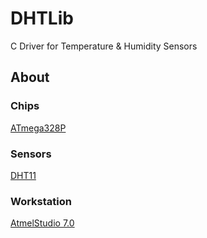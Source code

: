 # DHTLib
C Driver for Temperature & Humidity Sensors

## About
### Chips
[ATmega328P](http://ww1.microchip.com/downloads/en/DeviceDoc/Atmel-7810-Automotive-Microcontrollers-ATmega328P_Datasheet.pdf)

### Sensors
[DHT11](https://www.mouser.com/datasheet/2/758/DHT11-Technical-Data-Sheet-Translated-Version-1143054.pdf)

### Workstation
[AtmelStudio 7.0](https://www.microchip.com/mplab/avr-support/atmel-studio-7)

